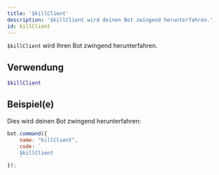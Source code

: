 ```yaml
---
title: '$killClient'
description: '$killClient wird deinen Bot zwingend herunterfahren.'
id: killClient
---
```


`$killClient` wird Ihren Bot zwingend herunterfahren.

## Verwendung

```php
$killClient
```

## Beispiel(e)

Dies wird deinen Bot zwingend herunterfahren:

```javascript
bot.command({
    name: "killClient",
    code: `
    $killClient
    `
});
```